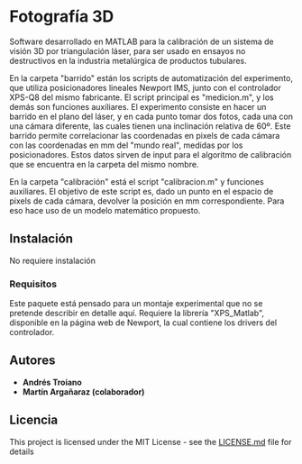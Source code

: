 # Fotografía 3D

Software desarrollado en MATLAB para la calibración de un sistema de visión 3D por triangulación láser, para ser usado en ensayos no destructivos en la industria metalúrgica de productos tubulares.

En la carpeta "barrido" están los scripts de automatización del experimento, que utiliza posicionadores lineales Newport IMS, junto con el controlador XPS-Q8 del mismo fabricante. El script principal es "medicion.m", y los demás son funciones auxiliares. El experimento consiste en hacer un barrido en el plano del láser, y en cada punto tomar dos fotos, cada una con una cámara diferente, las cuales tienen una inclinación relativa de 60º. Este barrido permite correlacionar las coordenadas en pixels de cada cámara con las coordenadas en mm del "mundo real", medidas por los posicionadores. Estos datos sirven de input para el algoritmo de calibración que se encuentra en la carpeta del mismo nombre.

En la carpeta "calibración" está el script "calibracion.m" y funciones auxiliares. El objetivo de este script es, dado un punto en el espacio de pixels de cada cámara, devolver la posición en mm correspondiente. Para eso hace uso de un modelo matemático propuesto.

## Instalación

No requiere instalación

### Requisitos

Este paquete está pensado para un montaje experimental que no se pretende describir en detalle aquí.
Requiere la librería "XPS_Matlab", disponible en la página web de Newport, la cual contiene los drivers del controlador.

## Autores

* **Andrés Troiano**
* **Martín Argañaraz (colaborador)**

## Licencia

This project is licensed under the MIT License - see the [LICENSE.md](LICENSE.md) file for details
